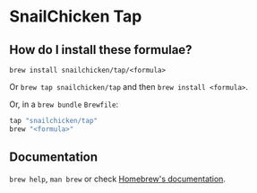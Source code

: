 # SnailChicken Tap

## How do I install these formulae?

`brew install snailchicken/tap/<formula>`

Or `brew tap snailchicken/tap` and then `brew install <formula>`.

Or, in a `brew bundle` `Brewfile`:

```ruby
tap "snailchicken/tap"
brew "<formula>"
```

## Documentation

`brew help`, `man brew` or check [Homebrew's documentation](https://docs.brew.sh).
